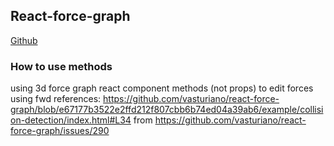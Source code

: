 
## React-force-graph
[Github](https://vasturiano.github.io/react-force-graph/)

### How to use methods
using 3d force graph react component methods (not props) to edit forces using fwd references:
https://github.com/vasturiano/react-force-graph/blob/e67177b3522e2ffd212f807cbb6b74ed04a39ab6/example/collision-detection/index.html#L34
from https://github.com/vasturiano/react-force-graph/issues/290

